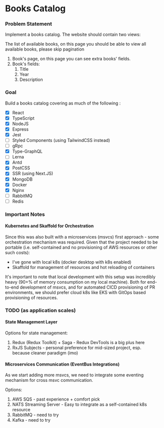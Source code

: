 # Books Catalog

### Problem Statement

Implement a books catalog. The website should contain two views:

The list of available books, on this page you should be able to view all available books, please skip pagination
1. Book's page, on this page you can see extra books' fields.
2. Book's fields:
   1. Title 
   2. Year 
   3. Description

### Goal

Build a books catalog covering as much of the following :
- [x] React
- [x] TypeScript
- [x] NodeJS
- [x] Express
- [x] Jest
- [ ] Styled Components (using TailwindCSS instead)
- [ ] gRpc
- [x] Type-GraphQL
- [ ] Lerna
- [x] Antd
- [x] PostCSS
- [x] SSR (using Next.JS)
- [x] MongoDB
- [x] Docker
- [x] Nginx
- [ ] RabbitMQ 
- [ ] Redis

### Important Notes

#### Kubernetes and Skaffold for Orchestration
Since this was also built with a microservices (msvcs) first approach - some orchestration mechanism was required. Given that the project needed to be portable (i.e. self-contained and no provisioning of AWS resources or other such costs):
- I've gone with local k8s (docker desktop with k8s enabled)
- Skaffold for management of resources and hot reloading of containers

It's important to note that local development with this setup was incredibly heavy (90+% of memory consumption on my local machine).
Both for end-to-end development of msvcs, and for automated CICD provisioning of PR environments, we should prefer cloud k8s like EKS with GitOps based provisioning of resources.

### TODO (as application scales)

#### State Management Layer

Options for state management:
1. Redux (Redux Toolkit) + Saga - Redux DevTools is a big plus here
2. RxJS Subjects - personal preference for mid-sized project, esp. because cleaner paradigm (imo)

#### Microservices Communication (EventBus Integrations)

As we start adding more msvcs, we need to integrate some eventing mechanism for cross msvc communication.

Options:
1. AWS SQS - past experience + comfort pick
2. NATS Streaming Server - Easy to integrate as a self-contained k8s resource
3. RabbitMQ - need to try
4. Kafka - need to try
